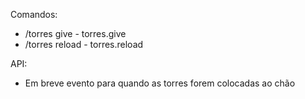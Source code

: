Comandos:
- /torres give <jogador> <idDaTorre> <quantidade> - torres.give
- /torres reload - torres.reload

API:
- Em breve evento para quando as torres forem colocadas ao chão
